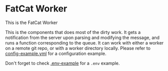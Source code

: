 # FatCat Worker
This is the FatCat Worker

This is the components that does most of the dirty work. It gets a notification from the server upon parsing and modifying the message, and runs a function corresponding to the queue. It can work with either a worker on a remote git repo, or with a worker directory locally. Please refer to [config-example.yml](config-example.yml) for a configuration example.

Don't forget to check [.env-example](.env-example) for a `.env` example.